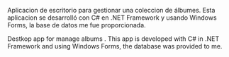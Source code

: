 Aplicacion de escritorio para gestionar una coleccion de álbumes. Esta aplicacion se desarrolló con C# en .NET Framework y usando Windows Forms, la base de datos me fue proporcionada.

Destkop app for manage albums . This app is developed with C# in .NET Framework and using Windows Forms, the database was provided to me.
